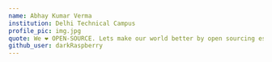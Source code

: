 ```yaml
---
name: Abhay Kumar Verma
institution: Delhi Technical Campus
profile_pic: img.jpg
quote: We ❤️ OPEN-SOURCE. Lets make our world better by open sourcing essential and colossal projects.
github_user: darkRaspberry
---
```

